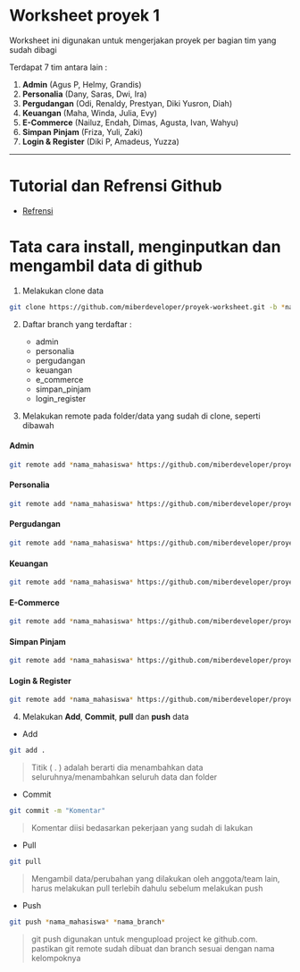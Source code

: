 # Worksheet proyek 1
Worksheet ini digunakan untuk mengerjakan proyek per bagian tim yang sudah dibagi

Terdapat 7 tim antara lain : 
1. **Admin** (Agus P, Helmy, Grandis)
2. **Personalia** (Dany, Saras, Dwi, Ira)
3. **Pergudangan** (Odi, Renaldy, Prestyan, Diki Yusron, Diah)
4. **Keuangan** (Maha, Winda, Julia, Evy)
5. **E-Commerce** (Nailuz, Endah, Dimas, Agusta, Ivan, Wahyu)
6. **Simpan Pinjam** (Friza, Yuli, Zaki)
7. **Login & Register** (Diki P, Amadeus, Yuzza)

---

# Tutorial dan Refrensi Github
- [Refrensi](https://github.com/miberdeveloper/proyek1#melakukan-remote-dan-clone-file)

# Tata cara install, menginputkan dan mengambil data di github

1.  Melakukan clone data
   ``` bash 
   git clone https://github.com/miberdeveloper/proyek-worksheet.git -b *nama_branch* 
   ```

2. Daftar branch yang terdaftar : 
   - admin
   - personalia
   - pergudangan
   - keuangan
   - e_commerce
   - simpan_pinjam
   - login_register

3. Melakukan remote pada folder/data yang sudah di clone, seperti dibawah

#### Admin
```bash
git remote add *nama_mahasiswa* https://github.com/miberdeveloper/proyek-worksheet.git 
```

#### Personalia
```bash
git remote add *nama_mahasiswa* https://github.com/miberdeveloper/proyek-worksheet.git
```

#### Pergudangan
```bash
git remote add *nama_mahasiswa* https://github.com/miberdeveloper/proyek-worksheet.git
```

#### Keuangan
```bash
git remote add *nama_mahasiswa* https://github.com/miberdeveloper/proyek-worksheet.git 
```

#### E-Commerce
```bash
git remote add *nama_mahasiswa* https://github.com/miberdeveloper/proyek-worksheet.git
```

#### Simpan Pinjam
```bash
git remote add *nama_mahasiswa* https://github.com/miberdeveloper/proyek-worksheet.git
```

#### Login & Register
```bash
git remote add *nama_mahasiswa* https://github.com/miberdeveloper/proyek-worksheet.git
```

4. Melakukan **Add**, **Commit**, **pull** dan **push** data
   
- Add

```bash
git add .
```
> Titik ( . ) adalah berarti dia menambahkan data seluruhnya/menambahkan seluruh data dan folder

- Commit
  
```bash
git commit -m "Komentar"
```
> Komentar diisi bedasarkan pekerjaan yang sudah di lakukan

- Pull
  
```bash
git pull
```
> Mengambil data/perubahan yang dilakukan oleh anggota/team lain, harus melakukan pull terlebih dahulu sebelum melakukan push

- Push

```bash
git push *nama_mahasiswa* *nama_branch*
```
> git push digunakan untuk mengupload project ke github.com. pastikan git remote sudah dibuat dan branch sesuai dengan nama kelompoknya